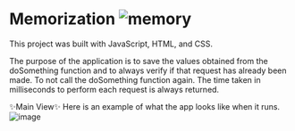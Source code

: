 # Memorization ![memory](https://github.com/DarielEGM/Memorization/assets/123778387/243ee7f0-0766-40ca-98e1-3f7947b8ec85)

This project was built with JavaScript, HTML, and CSS.

The purpose of the application is to save the values ​​obtained from the doSomething function and to always verify if that request has already been made. To not call the doSomething function again. The time taken in milliseconds to perform each request is always returned.

✨Main View✨
Here is an example of what the app looks like when it runs.
![image](https://github.com/DarielEGM/Memorization/assets/123778387/ec9b29b7-5fdf-4ca9-bddb-f799ea0587dd)
